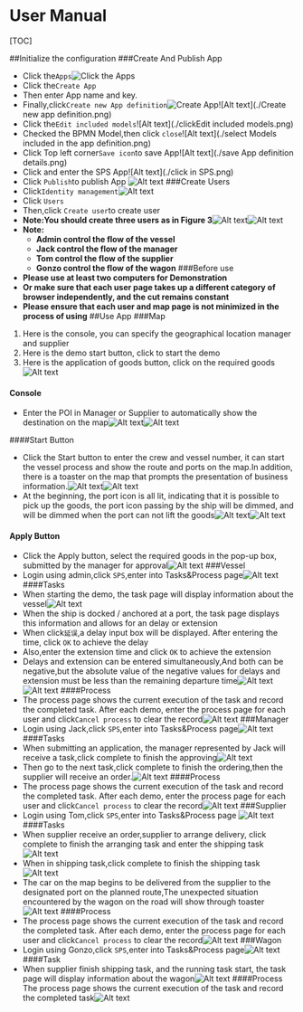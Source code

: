 # User Manual
[TOC]

##Initialize the configuration
###Create And Publish App
- Click the`Apps`![Click the Apps](./clickApps.png)
- Click the`Create App`
- Then enter App name and key.
- Finally,click`Create new App definition`![Create App](./clickCreateApp.png)![Alt text](./Create new app definition.png)
- Click the`Edit included models`![Alt text](./clickEdit included models.png)
- Checked the BPMN Model,then click `close`![Alt text](./select Models included in the app definition.png)
- Click Top left corner`Save icon`to save App![Alt text](./save App definition details.png)
- Click and enter the SPS App![Alt text](./click in SPS.png)
- Click `Publish`to publish App ![Alt text](./Publish.png)
###Create Users
- Click`Identity management`![Alt text](./click_identify_management.png)
- Click `Users`
- Then,click `Create user`to create user 
- **Note:You should create three users as in Figure 3**![Alt text](./Createuser.png)![Alt text](./enter_Create_user.png)
- **Note:**
  - **Admin control the flow of the vessel**
  - **Jack control the flow of the manager**
  - **Tom control the flow of the supplier**
  - **Gonzo control the flow of the wagon**
###Before use
- **Please use at least two computers for Demonstration**
- **Or make sure that each user page takes up a different category of browser independently, and the cut remains constant**
- **Please ensure that each user and map page is not minimized in the process of using**
##Use App
###Map
1. Here is the console, you can specify the geographical location manager and supplier
2. Here is the demo start button, click to start the demo
3. Here is the application of goods button, click on the required goods![Alt text](./F.png)
#### Console
- Enter the POI in Manager or Supplier  to automatically show the destination on the map![Alt text](./console.png)![Alt text](./show.png)

####Start Button
- Click the Start button to enter the crew and vessel number, it can start the vessel process and show the route and ports on the map.In addition, there is a toaster on the map that prompts the presentation of business information.![Alt text](./选择轮班.png)![Alt text](./开始demo.png)
- At the beginning, the port icon is all lit, indicating that it is possible to pick up the goods, the port icon passing by the ship will be dimmed, and will be dimmed when the port can not lift the goods![Alt text](./QQ20180126-150111.png)![Alt text](./QQ20180126-161207.png)

#### Apply Button
- Click the Apply button, select the required goods in the pop-up box, submitted by the manager for approval![Alt text](./选择货物.png)
###Vessel
- Login using admin,click `SPS`,enter into Tasks&Process page![Alt text](./TasksProcess.png)
####Tasks
- When starting the demo, the task page will display information about the vessel![Alt text](./QQ20180126-143515.png)
- When the ship is docked / anchored at a port, the task page displays this information and allows for an delay or extension
- When click`延误`,a delay input box will be displayed. After entering the time, click `OK` to achieve the delay
- Also,enter the extension time and click `OK` to achieve the extension
- Delays and extension can be entered simultaneously,And both can be negative,but the absolute value of the negative values for delays and extension must be less than the remaining departure time![Alt text](./QQ20180126-143554.png)![Alt text](./QQ20180126-143648.png)
####Process
- The process page shows the current execution of the task and record the completed task. After each demo, enter the process page for each user and click`Cancel process` to clear the record![Alt text](./QQ20180126-152011.png)
###Manager
- Login using Jack,click `SPS`,enter into Tasks&Process page![Alt text](./QQ20180126-154024.png)
####Tasks
- When submitting an application, the manager represented by Jack will receive a task,click complete to finish the approving![Alt text](./QQ20180126-153822.png)
- Then go to the next task,click complete to finish the ordering,then the supplier will receive an order.![Alt text](./QQ20180126-155727.png)
####Process
- The process page shows the current execution of the task and record the completed task. After each demo, enter the process page for each user and click`Cancel process` to clear the record![Alt text](./QQ20180126-153849.png)
###Supplier
- Login using Tom,click `SPS`,enter into Tasks&Process page ![Alt text](./QQ20180126-160534.png)
####Tasks
- When supplier receive an order,supplier to arrange delivery, click complete to finish the arranging task and enter the shipping task ![Alt text](./QQ20180126-161116.png)
- When in shipping task,click complete to finish the shipping task![Alt text](./QQ20180126-161136.png)
- The car on the map begins to be delivered from the supplier to the designated port on the planned route,The unexpected situation encountered by the wagon on the road will show through toaster![Alt text](./QQ20180126-161216.png)
####Process
-  The process page shows the current execution of the task and record the completed task. After each demo, enter the process page for each user and click`Cancel process` to clear the record![Alt text](./QQ20180126-161151.png)
###Wagon
- Login using Gonzo,click `SPS`,enter into Tasks&Process page![Alt text](./QQ20180126-171851.png)
####Task
- When supplier finish shipping task,  and the running task start, the task page will display information about the wagon![Alt text](./QQ20180126-171240.png)
####Process
The process page shows the current execution of the task and record the completed task![Alt text](./QQ20180126-171249.png)



